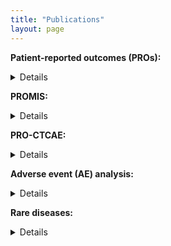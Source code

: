 ```yaml
---
title: "Publications"
layout: page
---
```


**<summary>Patient-reported outcomes (PROs):</summary>** 

<details>
SPIRIT-PRO extension (PRO-specific protocol guidance):  [Calvert et al, 2018](https://pubmed.ncbi.nlm.nih.gov/29411037/)

SISAQOL recommendations (statistical standards for PRO data in randomized trials):  [Coens et al, 2020](https://pubmed.ncbi.nlm.nih.gov/32007209/)

CONSORT-PRO extension:  [calvert et al, 2013](https://pubmed.ncbi.nlm.nih.gov/23443445/)

PRO-cision Medicine Toolkit (Medical Care edition focused on PROs implemented in clinical practice):

[Snyder et al, 2019](https://pubmed.ncbi.nlm.nih.gov/30985589/)

[Shi et al, 2016](https://pubmed.ncbi.nlm.nih.gov/30985590/)

[Cook et al, 2019](https://pubmed.ncbi.nlm.nih.gov/30985591/)

[Brown & Cano, 2019](https://pubmed.ncbi.nlm.nih.gov/30985592/)

[Jensen & Bjorner, 2019](https://pubmed.ncbi.nlm.nih.gov/30985593/)

[Oliver et al, 2019](https://pubmed.ncbi.nlm.nih.gov/30985594/)

[King et al, 2019](https://pubmed.ncbi.nlm.nih.gov/30985595/)

[Blackford et al, 2019](https://pubmed.ncbi.nlm.nih.gov/30985596/)

[Haverman et al, 2019](https://pubmed.ncbi.nlm.nih.gov/30985597/)

[Absolom et al, 2019](https://pubmed.ncbi.nlm.nih.gov/30985598/)

[Zahrieh et al, 2019](https://pubmed.ncbi.nlm.nih.gov/30985599/)

[Barbera & Moody, 2019](https://pubmed.ncbi.nlm.nih.gov/30985600/)

[Girgis et al, 2019](https://pubmed.ncbi.nlm.nih.gov/30985601/)

[Stover et al, 2019](https://pubmed.ncbi.nlm.nih.gov/30985602/)

</details>

**<summary>PROMIS:</summary>**

<details>
PROMIS scales to PRO-CTCAE and single-item numeric rating scale items:  [Lee et al, 2020](https://pubmed.ncbi.nlm.nih.gov/33305344/)

PROMIS reporting recommendations: [Hanmer et al, 2020](https://pubmed.ncbi.nlm.nih.gov/32215788/)
</details>

**<summary>PRO-CTCAE:</summary>**

<details>
Item generation:  [Basch et al, 2014](https://pubmed.ncbi.nlm.nih.gov/25265940/)

Cognitive testing:  [Hay et al, 2013](https://pubmed.ncbi.nlm.nih.gov/23868457/)

Validity, reliability, & responsiveness:  [Dueck et al, 2015](https://pubmed.ncbi.nlm.nih.gov/26270597/)

Comparison of modes of administration (paper, web, & automated telephone):  [Bennett et al, 2016](https://pubmed.ncbi.nlm.nih.gov/26892667/) 
Assessment of patient recall from 1 to 4 weeks:  [Mendoza et al, 2017](https://pubmed.ncbi.nlm.nih.gov/28545337/)

Pediatric (and proxy) PRO-CTCAE:  [Reeve et al, 2017](https://pubmed.ncbi.nlm.nih.gov/28062347/)

US FDA & NCI view on clinical review, IND safety reporting, & site inspections:  [Kim et al, 2018](https://pubmed.ncbi.nlm.nih.gov/29237718/)

Strategy to select symptomatic AEs for administration:  [Trask et al, 2018](https://pubmed.ncbi.nlm.nih.gov/30230365/)

What do “Mild”, “Moderate”, … mean to patients?:  [Atkinson et al, 2018](https://pubmed.ncbi.nlm.nih.gov/29129739/)

Use of free text items:  [Chung et al, 2019](https://pubmed.ncbi.nlm.nih.gov/30840079/)

Feasibility of PRO-CTCAE reporting:  [Basch et al, 2017](https://pubmed.ncbi.nlm.nih.gov/28463161/); and  [Basch et al, 2018](https://pubmed.ncbi.nlm.nih.gov/30204536/)

Composite scoring algorithm:  [Basch et al, 2021](https://pubmed.ncbi.nlm.nih.gov/33258687/)

Example of PRO-CTCAE in a trial (PRO-CTCAE is reported in the supplemental appendix):  [Gounder et al, 2018](https://pubmed.ncbi.nlm.nih.gov/30575484/)

PRO-CTCAE baseline adjustment method:  [Dueck et al, 2020](https://pubmed.ncbi.nlm.nih.gov/31556911/)
</details>

**<summary>Adverse event (AE) analysis:</summary>** 
<details>
Lancet Haematology Commission on modernizing approach to AEs:  [Thanarajasingam et al, 2018](https://pubmed.ncbi.nlm.nih.gov/29907552/)

Update to Lancet Haematology Commission:  [Thanarajasingam et al, 2022](https://pubmed.ncbi.nlm.nih.gov/35483398/)

Thanarajasingam ToxT references:

[Thanarajasingam et al, 2016](https://pubmed.ncbi.nlm.nih.gov/27083333/)

[Thanarajasingam et al, 2016](https://pubmed.ncbi.nlm.nih.gov/27396640/)

[Thanarajasingam et al, 2020](https://pubmed.ncbi.nlm.nih.gov/32470440/)

[Wong et al, 2021](https://pubmed.ncbi.nlm.nih.gov/32951293/)

</details>

**<summary>Rare diseases:</summary>**

<details>
  
<a href="[Boyd et al, 2016]>(https://pubmed.ncbi.nlm.nih.gov/26868354/)</a>

[Blay et al, 2016](https://pubmed.ncbi.nlm.nih.gov/26868355/)

[Billingham et al, 2016](https://pubmed.ncbi.nlm.nih.gov/26868356/)

</details>



